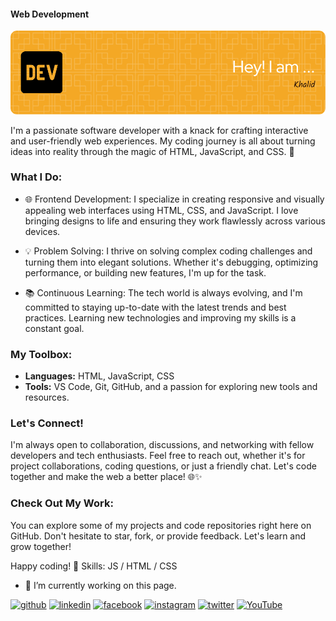#### Web Development
![Web Development](https://github.com/Khalid-Ali-Farah/Khalid-Ali-Farah/blob/main/github-header-image.png)

I'm a passionate software developer with a knack for crafting interactive and user-friendly web experiences. My coding journey is all about turning ideas into reality through the magic of HTML, JavaScript, and CSS. 🚀


### What I Do:

- 🌐 Frontend Development: I specialize in creating responsive and visually appealing web interfaces using HTML, CSS, and JavaScript. I love bringing designs to life and ensuring they work flawlessly across various devices.

- 💡 Problem Solving: I thrive on solving complex coding challenges and turning them into elegant solutions. Whether it's debugging, optimizing performance, or building new features, I'm up for the task.

- 📚 Continuous Learning: The tech world is always evolving, and I'm committed to staying up-to-date with the latest trends and best practices. Learning new technologies and improving my skills is a constant goal.

### My Toolbox:

- **Languages:** HTML, JavaScript, CSS
- **Tools:** VS Code, Git, GitHub, and a passion for exploring new tools and resources.

### Let's Connect!

I'm always open to collaboration, discussions, and networking with fellow developers and tech enthusiasts. Feel free to reach out, whether it's for project collaborations, coding questions, or just a friendly chat. Let's code together and make the web a better place! 🌐✨

### Check Out My Work:

You can explore some of my projects and code repositories right here on GitHub. Don't hesitate to star, fork, or provide feedback. Let's learn and grow together!

Happy coding! 🚀
Skills: JS / HTML / CSS

- 🔭 I’m currently working on this page. 


[<img src='https://cdn.jsdelivr.net/npm/simple-icons@3.0.1/icons/github.svg' alt='github' height='40'>](https://github.com/https://github.com/Khalid-Ali-Farah/Khalid-Ali-Farah)  [<img src='https://cdn.jsdelivr.net/npm/simple-icons@3.0.1/icons/linkedin.svg' alt='linkedin' height='40'>](https://www.linkedin.com/in/Khalid/)  [<img src='https://cdn.jsdelivr.net/npm/simple-icons@3.0.1/icons/facebook.svg' alt='facebook' height='40'>](https://www.facebook.com/https://www.facebook.com/khalid.kalaf)  [<img src='https://cdn.jsdelivr.net/npm/simple-icons@3.0.1/icons/instagram.svg' alt='instagram' height='40'>](https://www.instagram.com/https://www.instagram.com/khalid_1ali//)  [<img src='https://cdn.jsdelivr.net/npm/simple-icons@3.0.1/icons/twitter.svg' alt='twitter' height='40'>](https://twitter.com/https://twitter.com/KHALIDK72748414)  [<img src='https://cdn.jsdelivr.net/npm/simple-icons@3.0.1/icons/youtube.svg' alt='YouTube' height='40'>](https://www.youtube.com/channel/Khalid)  

